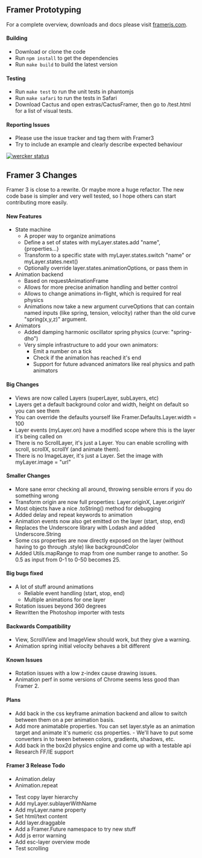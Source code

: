 ## Framer Prototyping

For a complete overview, downloads and docs please visit [framerjs.com](http://www.framerjs.com).

#### Building

- Download or clone the code
- Run `npm install` to get the dependencies
- Run `make build` to build the latest version

#### Testing

- Run `make test` to run the unit tests in phantomjs
- Run `make safari` to run the tests in Safari
- Download Cactus and open extras/CactusFramer, then go to /test.html for a list of visual tests.

#### Reporting Issues

- Please use the issue tracker and tag them with Framer3
- Try to include an example and clearly describe expected behaviour

[![wercker status](https://app.wercker.com/status/8e5d02248bfd387acebdf177fba5f6b1/m/ "wercker status")](https://app.wercker.com/project/bykey/8e5d02248bfd387acebdf177fba5f6b1)

## Framer 3 Changes

Framer 3 is close to a rewrite. Or maybe more a huge refactor. The new code base is simpler and very well tested, so I hope others can start contributing more easily.

#### New Features

- State machine
  - A proper way to organize animations
  - Define a set of states with myLayer.states.add "name", {properties...}
  - Transform to a specific state with myLayer.states.switch "name" or myLayer.states.next()
  - Optionally override layer.states.animationOptions, or pass them in 
- Animation backend
  - Based on requestAnimationFrame
  - Allows for more precise animation handling and better control
  - Allows to change animations in-flight, which is required for real physics
  - Animations now take a new argument curveOptions that can contain named inputs (like spring, tension, velocity) rather than the old curve "spring(x,y,z)" argument.
- Animators
  - Added damping harmonic oscillator spring physics (curve: "spring-dho")
  - Very simple infrastructure to add your own animators:
    - Emit a number on a tick
    - Check if the animation has reached it's end
    - Support for future advanced animators like real physics and path animators

#### Big Changes

- Views are now called Layers (superLayer, subLayers, etc)
- Layers get a default background color and width, height on default so you can see them
- You can override the defaults yourself like Framer.Defaults.Layer.width = 100
- Layer events (myLayer.on) have a modified scope where this is the layer it's being called on
- There is no ScrollLayer, it's just a Layer. You can enable scrolling with scroll, scrollX, scrollY (and animate them).
- There is no ImageLayer, it's just a Layer. Set the image with myLayer.image = "url"

#### Smaller Changes

- More sane error checking all around, throwing sensible errors if you do something wrong
- Transform origin are now full properties: Layer.originX, Layer.originY
- Most objects have a nice .toString() method for debugging
- Added delay and repeat keywords to animation
- Animation events now also get emitted on the layer (start, stop, end)
- Replaces the Underscore library with Lodash and added Underscore.String
- Some css properties are now directly exposed on the layer (without having to go through .style) like backgroundColor
- Added Utils.mapRange to map from one number range to another. So 0.5 as input from 0-1 to 0-50 becomes 25.

#### Big bugs fixed

- A lot of stuff around animations
  - Reliable event handling (start, stop, end)
  - Multiple animations for one layer
- Rotation issues beyond 360 degrees
- Rewritten the Photoshop importer with tests

#### Backwards Compatibility

- View, ScrollView and ImageView should work, but they give a warning.
- Animation spring initial velocity behaves a bit different

#### Known Issues

- Rotation issues with a low z-index cause drawing issues.
- Animation perf in some versions of Chrome seems less good than Framer 2.

#### Plans

- Add back in the css keyframe animation backend and allow to switch between them on a per animation basis.
- Add more animatable properties. You can set layer.style as an animation target and animate it's numeric css properties. - We'll have to put some converters in to tween between colors, gradients, shadows, etc.
- Add back in the box2d physics engine and come up with a testable api
- Research FF/IE support

#### Framer 3 Release Todo

+ Animation.delay
+ Animation.repeat
- Test copy layer hierarchy
- Add myLayer.sublayerWithName
- Add myLayer.name property
- Set html/text content
- Add layer.draggable
- Add a Framer.Future namespace to try new stuff
- Add js error warning
- Add esc-layer overview mode
- Test scrolling
